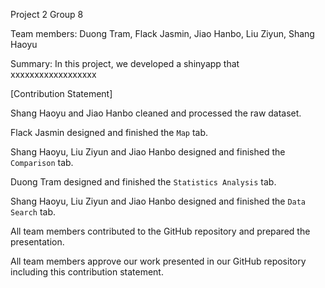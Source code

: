 Project 2 Group 8

Team members: Duong Tram, Flack Jasmin, Jiao Hanbo, Liu Ziyun, Shang Haoyu

Summary: In this project, we developed a shinyapp that xxxxxxxxxxxxxxxxxx

[Contribution Statement] 

Shang Haoyu and Jiao Hanbo cleaned and processed the raw dataset.

Flack Jasmin designed and finished the `Map` tab.

Shang Haoyu, Liu Ziyun and Jiao Hanbo designed and finished the `Comparison` tab.

Duong Tram designed and finished the `Statistics Analysis` tab.

Shang Haoyu, Liu Ziyun and Jiao Hanbo designed and finished the `Data Search` tab.

All team members contributed to the GitHub repository and prepared the presentation. 

All team members approve our work presented in our GitHub repository including this contribution statement.